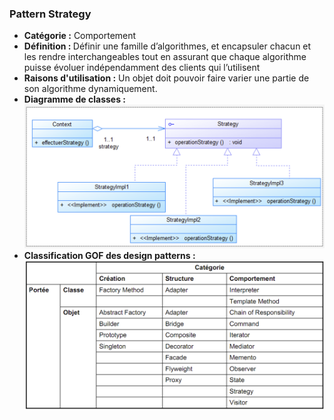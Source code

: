 <h3>Pattern Strategy</h3>
<ul>
 <li><strong>Catégorie :</strong> Comportement</li>
 <li><strong>Définition : </strong> 
Définir une famille d’algorithmes, et encapsuler chacun et les rendre interchangeables tout en assurant que chaque algorithme puisse évoluer indépendamment des clients qui l’utilisent
 </li>
<li><strong>Raisons d'utilisation :</strong> Un objet doit pouvoir faire varier une partie de son algorithme dynamiquement.</li>
<li><strong>Diagramme de classes :</strong> <img src="captures/1.png"></li>

<li>
  <strong>Classification GOF des design patterns :</strong>
  <img src="captures/2.png">
</li>
</ul>